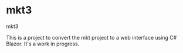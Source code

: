 # mkt3
mkt3

This is a project to convert the mkt project to a web interface using C# Blazor.  It's a work in progress.
